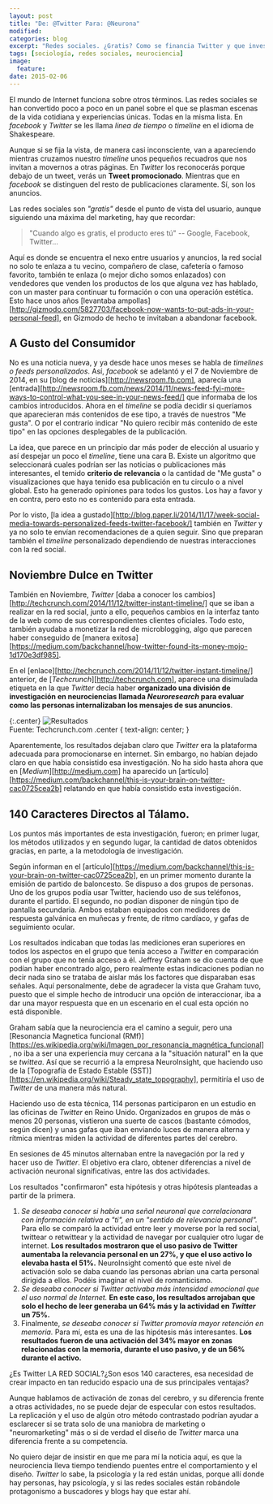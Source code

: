 ```yaml
---
layout: post
title: "De: @Twitter Para: @Neurona"
modified:
categories: blog
excerpt: "Redes sociales. ¿Gratis? Como se financia Twitter y que investigaciones se han realizado para determinar si enviar un tweet y ver anuncios realmente "conecta" con el usuario."
tags: [sociología, redes sociales, neurociencia]
image:
  feature:
date: 2015-02-06
---
```


El mundo de Internet funciona sobre otros términos. Las redes sociales se han convertido poco a poco en un panel sobre el que se plasman escenas de la vida cotidiana y experiencias únicas. Todas en la misma lista. En *facebook* y *Twitter* se les llama *linea de tiempo* o *timeline* en el idioma de Shakespeare.

Aunque si se fija la vista, de manera casi inconsciente, van a apareciendo mientras cruzamos nuestro *timeline* unos pequeños recuadros que nos invitan a movernos a otras páginas. En *Twitter* los reconocerás porque debajo de un tweet, verás un **Tweet promocionado**. Mientras que en *facebook* se distinguen del resto de publicaciones claramente. Sí, son los anuncios.

Las redes sociales son *"gratis"* desde el punto de vista del usuario, aunque siguiendo una máxima del marketing, hay que recordar:

> "Cuando algo es gratis, el producto eres tú" -- Google, Facebook, Twitter...

Aquí es donde se encuentra el nexo entre usuarios y anuncios, la red social no solo te enlaza a tu vecino, compañero de clase, cafetería o famoso favorito, también te enlaza (o mejor dicho somos enlazados) con vendedores que venden los productos de los que alguna vez has hablado, con un master para continuar tu formación o con una operación estética. Esto hace unos años [levantaba ampollas][http://gizmodo.com/5827703/facebook-now-wants-to-put-ads-in-your-personal-feed], en Gizmodo de hecho te invitaban a abandonar facebook.

## A Gusto del Consumidor

No es una noticia nueva, y ya desde hace unos meses se habla de *timelines o feeds personalizados*. Así, *facebook* se adelantó y el 7 de Noviembre de 2014, en su [blog de noticias][http://newsroom.fb.com], aparecía una [entrada][http://newsroom.fb.com/news/2014/11/news-feed-fyi-more-ways-to-control-what-you-see-in-your-news-feed/] que informaba de los cambios introducidos. Ahora en el *timeline* se podía decidir si queríamos que aparecieran más contenidos de ese tipo, a través de nuestros "Me gusta". O por el contrario indicar "No quiero recibir más contenido de este tipo" en las opciones desplegables de la publicación.

La idea, que parece en un principio dar más poder de elección al usuario y así despejar un poco el *timeline*, tiene una cara B. Existe un algoritmo que seleccionará cuales podrían ser las noticias o publicaciones más interesantes, el temido **criterio de relevancia** o la cantidad de "Me gusta" o visualizaciones que haya tenido esa publicación en tu circulo o a nivel global. Esto ha generado opiniones para todos los gustos. Los hay a favor y en contra, pero esto no es contenido para esta entrada.

Por lo visto, [la idea a gustado][http://blog.paper.li/2014/11/17/week-social-media-towards-personalized-feeds-twitter-facebook/] también en *Twitter* y ya no solo te envían recomendaciones de a quien seguir. Sino que preparan también el *timeline* personalizado dependiendo de nuestras interacciones con la red social.

## Noviembre Dulce en Twitter

También en Noviembre, *Twitter* [daba a conocer los cambios][http://techcrunch.com/2014/11/12/twitter-instant-timeline/] que se iban a realizar en la red social, junto a ello, pequeños cambios en la interfaz tanto de la web como de sus correspondientes clientes oficiales. Todo esto, también ayudaba a monetizar la red de microblogging, algo que parecen haber conseguido de [manera exitosa][https://medium.com/backchannel/how-twitter-found-its-money-mojo-1d170e3df985].

En el [enlace][http://techcrunch.com/2014/11/12/twitter-instant-timeline/] anterior, de [*Techcrunch*][http://techcrunch.com], aparece una disimulada etiqueta en la que *Twitter* decía haber **organizado una división de investigación en neurociencias llamada *Neuroresearch* para evaluar como las personas internalizaban los mensajes de sus anuncios**.

{:.center}
![Resultados](https://tctechcrunch2011.files.wordpress.com/2014/11/twitter-research-results.png?w=680&h=375)  
Fuente: Techcrunch.com
.center {
  text-align: center;
}

Aparentemente, los resultados dejaban claro que *Twitter* era la plataforma adecuada para promocionarse en internet. Sin embargo, no habían dejado claro en que había consistido esa investigación. No ha sido hasta ahora que en [*Medium*][http://medium.com] ha aparecido un [artículo][https://medium.com/backchannel/this-is-your-brain-on-twitter-cac0725cea2b] relatando en que había consistido esta investigación.

## 140 Caracteres Directos al Tálamo.

Los puntos más importantes de esta investigación, fueron; en primer lugar, los métodos utilizados y en segundo lugar, la cantidad de datos obtenidos gracias, en parte, a la metodología de investigación.

Según informan en el [artículo][https://medium.com/backchannel/this-is-your-brain-on-twitter-cac0725cea2b], en un primer momento durante la emisión de partido de baloncesto. Se dispuso a dos grupos de personas. Uno de los grupos podía usar Twitter, haciendo uso de sus teléfonos, durante el partido. El segundo, no podían disponer de ningún tipo de pantalla secundaria. Ambos estaban equipados con medidores de respuesta galvánica en muñecas y frente, de ritmo cardíaco, y gafas de seguimiento ocular.

Los resultados indicaban que todas las mediciones eran superiores en todos los aspectos en el grupo que tenía acceso a *Twitter* en comparación con el grupo que no tenía acceso a él. Jeffrey Graham se dio cuenta de que podían haber encontrado algo, pero realmente estas indicaciones podían no decir nada sino se trataba de aislar más los factores que disparaban esas señales. Aquí personalmente, debe de agradecer la vista que Graham tuvo, puesto que el simple hecho de introducir una opción de interaccionar, iba a dar una mayor respuesta que en un escenario en el cual esta opción no está disponible.

Graham sabía que la neurociencia era el camino a seguir, pero una [Resonancia Magnetica funcional (RMf)][https://es.wikipedia.org/wiki/Imagen_por_resonancia_magnética_funcional], no iba a ser una experiencia muy cercana a la "situación natural" en la que se *twittea*. Así que se recurrió a la empresa NeuroInsight, que haciendo uso de la [Topografía de Estado Estable (SST)][https://en.wikipedia.org/wiki/Steady_state_topography], permitiría el uso de *Twitter* de una manera más natural.

Haciendo uso de esta técnica, 114 personas participaron en un estudio en las oficinas de *Twitter* en Reino Unido. Organizados en grupos de más o menos 20 personas, vistieron una suerte de cascos (bastante cómodos, según dicen) y unas gafas que iban enviando luces de manera alterna y rítmica mientras miden la actividad de diferentes partes del cerebro.

En sesiones de 45 minutos alternaban entre la navegación por la red y hacer uso de *Twitter*. El objetivo era claro, obtener diferencias a nivel de activación neuronal significativas, entre las dos actividades.

Los resultados "confirmaron" esta hipótesis y otras hipótesis planteadas a partir de la primera.

1. *Se deseaba conocer si había una señal neuronal que correlacionara con información relativa a "ti", en un "sentido de relevancia personal".* Para ello se comparó la actividad entre leer y moverse por la red social, twittear o retwittear y la actividad de navegar por cualquier otro lugar de internet. **Los resultados mostraron que el uso pasivo de Twitter aumentaba la relevancia personal en un 27%, y que el uso activo lo elevaba hasta el 51%.** NeuroInsight comentó que este nivel de activación solo se daba cuando las personas abrían una carta personal dirigida a ellos. Podéis imaginar el nivel de romanticismo.
2. *Se deseaba conocer si Twitter activaba más intensidad emocional que el uso normal de Internet.* **En este caso, los resultados arrojaban que solo el hecho de leer generaba un 64% más y la actividad en *Twitter* un 75%.**
3. Finalmente, *se deseaba conocer si Twitter promovía mayor retención en memoria.* Para mí, esta es una de las hipótesis más interesantes. **Los resultados fueron de una activación del 34% mayor en zonas relacionadas con la memoria, durante el uso pasivo, y de un 56% durante el activo.**

¿Es Twitter LA RED SOCIAL?¿Son esos 140 caracteres, esa necesidad de crear impacto en tan reducido espacio una de sus principales ventajas?

Aunque hablamos de activación de zonas del cerebro, y su diferencia frente a otras actividades, no se puede dejar de especular con estos resultados. La replicación y el uso de algún otro método contrastado podrían ayudar a esclarecer si se trata solo de una maniobra de marketing o "neuromarketing" más o si de verdad el diseño de *Twitter* marca una diferencia frente a su competencia.

No quiero dejar de insistir en que me para mí la noticia aquí, es que la neurociencia lleva tiempo tendiendo puentes entre el comportamiento y el diseño. *Twitter* lo sabe, la psicología y la red están unidas, porque allí donde hay personas, hay psicología, y si las redes sociales están robándole protagonismo a buscadores y blogs hay que estar ahí.
